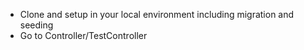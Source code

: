 -   Clone and setup in your local environment including migration and seeding
-   Go to Controller/TestController
